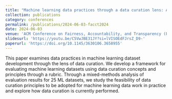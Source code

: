 ```yaml
---
title: "Machine learning data practices through a data curation lens: An evaluation framework"
collection: publications
category: conferences
permalink: /publications/2024-06-03-facct2024
date: 2024-06-03
venue: 'ACM Conference on Fairness, Accountability, and Transparency (FAccT)'
slidesurl: 'https://youtu.be/C5VwJBE31JY?si=lVISOEdFJrsZ_D9-'
paperurl: 'https://doi.org/10.1145/3630106.3658955'
---
```

This paper examines data practices in machine learning
dataset development through the lens of data curation. We develop a framework for evaluating machine learning datasets using data
curation concepts and principles through a rubric. Through a mixed-methods analysis of evaluation results
for 25 ML datasets, we study the feasibility of data curation principles to be adopted for machine learning data
work in practice and explore how data curation is currently performed. 